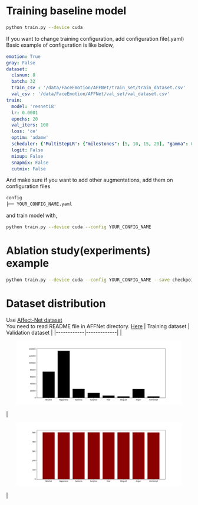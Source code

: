 # Training baseline model

```bash
python train.py --device cuda
```

If you want to change training configuration, add configuration file(.yaml)  
Basic example of configuration is like below,
```yaml
emotion: True
gray: False
dataset:
  clsnum: 8
  batch: 32
  train_csv : '/data/FaceEmotion/AFFNet/train_set/train_dataset.csv'
  val_csv : '/data/FaceEmotion/AFFNet/val_set/val_dataset.csv'
train:
  model: 'resnet18'
  lr: 0.0001
  epochs: 20
  val_iters: 100
  loss: 'ce'
  optim: 'adamw'
  scheduler: {'MultiStepLR': {"milestones": [5, 10, 15, 20], "gamma": 0.5}}
  logit: False
  mixup: False
  snapmix: False
  cutmix: False
```
And make sure if you want to add other augmentations, add them on configuration files
```bash
config
├── YOUR_CONFIG_NAME.yaml
``` 
and train model with,
```bash
python train.py --device cuda --config YOUR_CONFIG_NAME
```
# Ablation study(experiments) example
```bash
python train.py --device cuda --config YOUR_CONFIG_NAME --save checkpoint/YOUR_CONFIG_NAME --exp EXPERIMENT_NUMBER
```

# Dataset distribution
Use [Affect-Net dataset](https://paperswithcode.com/dataset/affectnet)  
You need to read README file in AFFNet directory. [Here](https://github.com/YAICON-HOTFACE/FER/tree/main/FaceEmotionTrain/AFFNet)
| Training dataset | Validation dataset |
|------------|-------------|
| <p align="center"><img src="train_dist.png"  width="450"></p> | <p align="center"><img src="val_dist.png"  width="450"></p> |

